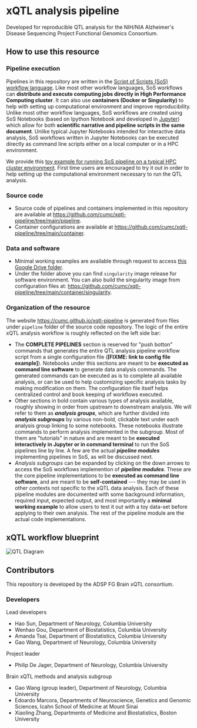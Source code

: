 # xQTL analysis pipeline

Developed for reproducible QTL analysis for the NIH/NIA Alzheimer's Disease Sequencing Project Functional Genomics Consortium.

## How to use this resource

### Pipeline execution

Pipelines in this repository are written in the [Script of Scripts (SoS) workflow language](https://vatlab.github.io/sos-docs/). Like most other workflow languages, SoS workflows can **distribute and execute computing jobs directly in High Performance Computing cluster**. It can also use **containers (Docker or Singularity)** to help with setting up computational environment and improve reproducibility. Unlike most other workflow languages, SoS workflows are created using SoS Notebooks (based on Ipython Notebook and developed in [Jupyter](https://jupyter.org/)) which allow for both **scientific narrative and pipeline scripts in the same document**. Unlike typical Jupyter Notebooks intended for interactive data analysis, SoS workflows written in Jupyter Notebooks can be executed directly as command line scripts either on a local computer or in a HPC environment. 

We provide this [toy example for running SoS pipeline on a typical HPC cluster environment](https://github.com/cumc/xqtl-pipeline/blob/main/pipeline/misc/Job_Example.ipynb). First time users are encouraged to try it out in order to help setting up the computational environment necessary to run the QTL analysis.

### Source code

- Source code of pipelines and containers implemented in this repository are available at https://github.com/cumc/xqtl-pipeline/tree/main/pipeline. 
- Container configurations are available at https://github.com/cumc/xqtl-pipeline/tree/main/container.

### Data and software

- Minimal working examples are available through request to access [this Google Drive folder](https://drive.google.com/drive/u/0/folders/1ahIZGnmjcGwSd-BI91C9ayd_Ya8sB2ed).
- Under the folder above you can find `singularity` image release for software environment. You can also build the singularity image from configuration files at: https://github.com/cumc/xqtl-pipeline/tree/main/container/singularity.

### Organization of the resource

The website https://cumc.github.io/xqtl-pipeline is generated from files under `pipeline` folder of the source code repository. The logic of the entire xQTL analysis workflow is roughly reflected on the left side bar:

- The **COMPLETE PIPELINES** section is reserved for "push botton" commands that generates the entire QTL analysis pipeline workflow script from a single configuration file (**[FIXME: link to config file example]**). Notebooks under this sections are meant to be **executed as command line software** to generate data analysis commands. The generated commands can be executed as is to complete all available analysis, or can be used to help customizing specific analysis tasks by making modification on them. The configuration file itself helps centralized control and book keeping of workflows executed.
- Other sections in bold contain various types of analysis available, roughly showing in order from upstream to downstream analysis. We will refer to them as ***analysis groups***, which are further divided into ***analysis subgroups*** by various non-bold, clickable text under each analysis group linking to some notebooks. These notebooks illustrate commands to perform analysis implemented in the subgroup. Most of them are "tutorials" in nature and are meant to be **executed interactively in Jupyter or in command terminal** to run the SoS pipelines line by line. A few are the actual ***pipeline modules*** implementing pipelines in SoS, as will be discussed next.
- *Analysis subgroups* can be expanded by clicking on the down arrows to access the SoS workflows implemention of ***pipeline modules***. These are the core pipeline implementations to be **executed as command line software**, and are meant to be **self-contained** --- they may be used in other contexts not specific to the xQTL data analysis. Each of these pipeline modules are documented with some background information, required input, expected output, and most importantly a **minimal working example** to allow users to test it out with a toy data-set before applying to their own analysis. The rest of the pipeline module are the actual code implementations.

## xQTL workflow blueprint

![QTL Diagram](images/complete_workflow.png)


## Contributors

This repository is developed by the ADSP FG Brain xQTL consortium.

### Developers

Lead developers

- Hao Sun, Department of Neurology, Columbia University
- Wenhao Gou, Department of Biostatistics, Columbia University
- Amanda Tsai, Department of Biostatistics, Columbia University  
- Gao Wang, Department of Neurology, Columbia University

Project leader

- Philip De Jager, Department of Neurology, Columbia University

Brain xQTL methods and analysis subgroup

- Gao Wang (group leader), Department of Neurology, Columbia University
- Edoardo Marcora, Departments of Neuroscience, Genetics and Genomic Sciences, Icahn School of Medicine at Mount Sinai
- Xiaoling Zhang, Departments of Medicine and Biostatistics, Boston University
